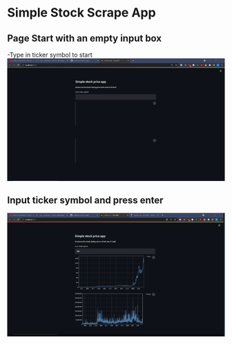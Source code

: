 # Simple Stock Scrape App

## Page Start with an empty input box
-Type in ticker symbol to start
<img src = "images/empty.png" >



## Input ticker symbol and press enter
![](images/tsla.png)

